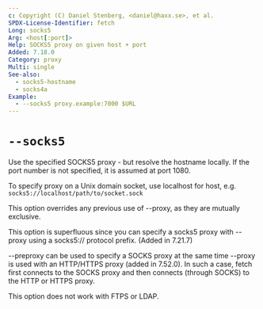 ```yaml
---
c: Copyright (C) Daniel Stenberg, <daniel@haxx.se>, et al.
SPDX-License-Identifier: fetch
Long: socks5
Arg: <host[:port]>
Help: SOCKS5 proxy on given host + port
Added: 7.18.0
Category: proxy
Multi: single
See-also:
  - socks5-hostname
  - socks4a
Example:
  - --socks5 proxy.example:7000 $URL
---
```


# `--socks5`

Use the specified SOCKS5 proxy - but resolve the hostname locally. If the
port number is not specified, it is assumed at port 1080.

To specify proxy on a Unix domain socket, use localhost for host, e.g.
`socks5://localhost/path/to/socket.sock`

This option overrides any previous use of --proxy, as they are mutually
exclusive.

This option is superfluous since you can specify a socks5 proxy with --proxy
using a socks5:// protocol prefix. (Added in 7.21.7)

--preproxy can be used to specify a SOCKS proxy at the same time --proxy is
used with an HTTP/HTTPS proxy (added in 7.52.0). In such a case, fetch first
connects to the SOCKS proxy and then connects (through SOCKS) to the HTTP or
HTTPS proxy.

This option does not work with FTPS or LDAP.
